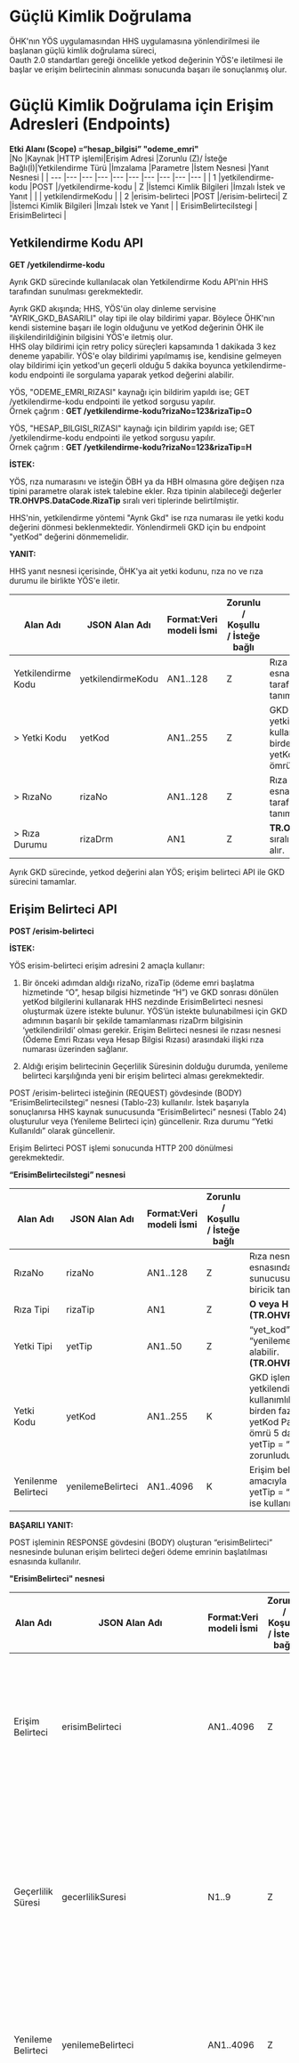 # 	Güçlü Kimlik Doğrulama <!-- omit in toc -->
<!--
- [Yetkilendirme Kodu API](#yetkilendirme-kodu)
- [Erişim Belirteci API](#erisim-belirteci)

-->

ÖHK'nın YÖS uygulamasından HHS uygulamasına yönlendirilmesi ile başlanan güçlü kimlik doğrulama süreci,<br> Oauth 2.0 standartları gereği öncelikle yetkod değerinin YÖS'e iletilmesi ile başlar ve erişim belirtecinin alınması sonucunda başarı ile sonuçlanmış olur.


#  Güçlü Kimlik Doğrulama için Erişim Adresleri (Endpoints)

**Etki Alanı (Scope) =“hesap_bilgisi”  "odeme_emri"**  
|No  |Kaynak |HTTP işlemi|Erişim Adresi |Zorunlu (Z)/ İsteğe Bağlı(İ)|Yetkilendirme Türü |İmzalama |Parametre |İstem Nesnesi |Yanıt Nesnesi |
| --- |--- |--- |--- |--- |--- |--- |--- |--- |--- |
| 1 |yetkilendirme-kodu |POST |/yetkilendirme-kodu | Z |İstemci Kimlik Bilgileri |İmzalı İstek ve Yanıt | |  | yetkilendirmeKodu |
| 2 |erisim-belirteci |POST |/erisim-belirteci| Z |İstemci Kimlik Bilgileri |İmzalı İstek ve Yanıt | | ErisimBelirteciIstegi  | ErisimBelirteci |

## Yetkilendirme Kodu API

**GET /yetkilendirme-kodu**


Ayrık GKD sürecinde kullanılacak olan Yetkilendirme Kodu API'nin  HHS tarafından sunulması gerekmektedir. 

Ayrık GKD akışında; HHS, YÖS'ün olay dinleme servisine "AYRIK_GKD_BASARILI" olay tipi ile olay bildirimi yapar. Böylece ÖHK'nın kendi sistemine başarı ile login olduğunu ve yetKod değerinin ÖHK ile ilişkilendirildiğinin bilgisini YÖS'e iletmiş olur. <br>
HHS olay bildirimi için retry policy süreçleri kapsamında 1 dakikada 3 kez deneme yapabilir. YÖS'e olay bildirimi yapılmamış ise, kendisine gelmeyen olay bildirimi için yetkod'un geçerli olduğu 5 dakika boyunca yetkilendirme-kodu endpointi ile sorgulama yaparak yetkod değerini alabilir.  

YÖS, "ODEME_EMRI_RIZASI" kaynağı için bildirim yapıldı ise; GET /yetkilendirme-kodu endpointi ile yetkod sorgusu yapılır.  
Örnek çağrım : 
**GET /yetkilendirme-kodu?rizaNo=123&rizaTip=O**

YÖS, "HESAP_BILGISI_RIZASI" kaynağı için bildirim yapıldı ise; GET /yetkilendirme-kodu endpointi ile yetkod sorgusu yapılır.   
Örnek çağrım : 
**GET /yetkilendirme-kodu?rizaNo=123&rizaTip=H**

**İSTEK:**

YÖS, rıza numarasını ve isteğin ÖBH ya da HBH olmasına göre değişen rıza tipini parametre olarak istek talebine ekler. Rıza tipinin alabileceği değerler **TR.OHVPS.DataCode.RizaTip** sıralı veri tiplerinde belirtilmiştir.

HHS'nin, yetkilendirme yöntemi "Ayrık Gkd" ise  rıza numarası ile yetki kodu değerini dönmesi beklenmektedir. Yönlendirmeli GKD için bu endpoint "yetKod" değerini dönmemelidir. 

**YANIT:**  

HHS yanıt nesnesi içerisinde, ÖHK'ya ait yetki kodunu, rıza no ve rıza durumu ile birlikte YÖS'e iletir. 

|Alan Adı |JSON Alan Adı	|Format:Veri modeli İsmi	|Zorunlu / Koşullu /  İsteğe bağlı	|Açıklama	|
| --- | --- | --- | --- | --- | 
| Yetkilendirme Kodu | yetkilendirmeKodu | AN1..128 | Z | Rıza nesnesinin oluşturulması esnasında HHS kaynak sunucusu tarafından atanan biricik tanımlayıcı | 
| > Yetki Kodu | yetKod | AN1..255 | Z | GKD sürecinde üretilen yetkilendirme kodudur. Tek kullanımlık olup, aynı yetKod ile birden fazla token alınamaz. yetKod Parametresinin yaşam ömrü 5 dakika olmalıdır.  | 
| > RızaNo | rizaNo | AN1..128 | Z | Rıza nesnesinin oluşturulması esnasında HHS kaynak sunucusu tarafından atanan biricik tanımlayıcı | 
| > Rıza Durumu |	rizaDrm	| AN1 |	Z |	**TR.OHVPS.DataCode.RizaDurumu** sıralı veri tipini değerlerinden birini alır. |

Ayrık GKD sürecinde, yetkod değerini alan YÖS; erişim belirteci API ile GKD sürecini tamamlar.

## Erişim Belirteci API

**POST /erisim-belirteci** 


**İSTEK:**

YÖS erisim-belirteci erişim adresini 2 amaçla kullanır:   

1.	Bir önceki adımdan aldığı rizaNo, rizaTip (ödeme emri başlatma hizmetinde “O”, hesap bilgisi hizmetinde “H”) ve GKD sonrası dönülen yetKod bilgilerini kullanarak HHS nezdinde ErisimBelirteci nesnesi oluşturmak üzere istekte bulunur. YÖS’ün istekte bulunabilmesi için GKD adımının başarılı bir şekilde tamamlanması rizaDrm bilgisinin ‘yetkilendirildi’ olması gerekir. Erişim Belirteci nesnesi ile rızası nesnesi (Ödeme Emri Rızası veya Hesap Bilgisi Rızası) arasındaki ilişki rıza numarası üzerinden sağlanır.  

2.	Aldığı erişim belirtecinin Geçerlilik Süresinin dolduğu durumda, yenileme belirteci karşılığında yeni bir erişim belirteci alması gerekmektedir.  


POST /erisim-belirteci isteğinin (REQUEST) gövdesinde (BODY)  “ErisimBelirteciIstegi” nesnesi (Tablo-23) kullanılır. İstek başarıyla sonuçlanırsa HHS kaynak sunucusunda “ErisimBelirteci” nesnesi (Tablo 24) oluşturulur veya (Yenileme Belirteci için) güncellenir. Rıza durumu “Yetki Kullanıldı” olarak güncellenir.

Erişim Belirteci POST işlemi sonucunda HTTP 200 dönülmesi gerekmektedir. 


**“ErisimBelirteciIstegi” nesnesi**

|Alan Adı |JSON Alan Adı	|Format:Veri modeli İsmi	|Zorunlu / Koşullu /  İsteğe bağlı	|Açıklama	|
| --- | --- | --- | --- | --- | 
| RızaNo | rizaNo | AN1..128 | Z | Rıza nesnesinin oluşturulması esnasında HHS kaynak sunucusu tarafından atanan biricik tanımlayıcı | 
| Rıza Tipi | rizaTip | AN1 | Z | **O veya H (TR.OHVPS.DataCode.RizaTip)** | 
| Yetki Tipi | yetTip | AN1..50 | Z | “yet_kod” yada “yenileme_belirteci” değerini alabilir. **(TR.OHVPS.DataCode.YetTip)** | 
| Yetki Kodu | yetKod | AN1..255 | K | GKD işleminden dönen yetkilendirme kodudur. Tek kullanımlık olup, aynı yetKod ile birden fazla token alınamaz. yetKod Parametresinin yaşam ömrü 5 dakika olmalıdır.<br>yetTip = “yet_kod” ise zorunludur. | 
| Yenilenme Belirteci | yenilemeBelirteci | AN1..4096   | K | Erişim belirtecinin yenilenmesi amacıyla kullanılır.<br>yetTip = “yenileme_belirteci” ise kullanımı zorunludur. | 


**BAŞARILI YANIT:**


POST işleminin RESPONSE gövdesini (BODY) oluşturan “erisimBelirteci” nesnesinde bulunan erişim belirteci değeri ödeme emrinin başlatılması esnasında kullanılır.


**"ErisimBelirteci" nesnesi**

|Alan Adı |JSON Alan Adı	|Format:Veri modeli İsmi	|Zorunlu / Koşullu /  İsteğe bağlı	|Açıklama	|
| --- | --- | --- | --- | --- | 
| Erişim Belirteci | erisimBelirteci | AN1..4096 | Z | Yetkilendirme Kodu karşılığında HHS tarafından dönülen ve sonraki hesap bilgisi ve ödeme emri servislerine erişimde kullanılan bilgidir.<br>[Bölüm 3.6 Karakter Kodlama](temel-prensipler.html#_3-6-karakter-kodlama)  bölümünde açıklanan karakter formatında gönderilmesi beklenmektedir.  | 
| Geçerlilik Süresi | gecerlilikSuresi | N1..9 | Z | Erişim Belirtecini saniye cinsinden geçerlilik süresidir.<br> Erişim belirteci geçerli olduğu son tarih ;<br>Hesap Bilgisi Rızası için en fazla 30 gün olmalıdır. Erişimin Geçerli Olduğu Son Tarih(erisimIzniSonTrh); Erişim Belirteci Geçerlilik Süresi'nden küçük ise Erişimin Geçerli Olduğu Son Tarih değeri ile sınırlıdır.<br>Ödeme Başlatma Rızası için 5 dakika olmalıdır. | 
| Yenileme Belirteci | yenilemeBelirteci | AN1..4096 | Z | Erişim belirtecinin yenilenmesi amacıyla kullanılır.<br> [Bölüm 3.6 Karakter Kodlama](temel-prensipler.html#_3-6-karakter-kodlama) bölümünde açıklanan karakter formatında gönderilmesi beklenmektedir. | 
| Yenileme Belirteci Geçerlik Süresi | yenilemeBelirteciGecerlilikSuresi | N1..9 | Z | Yenileme belirtecinin saniye cinsinden geçerlilik süresidir.<br>Yenileme belirtecinin geçerli olduğu son tarih ;<br>Hesap Bilgisi için Erişimin Geçerli Olduğu Son Tarih ile sınırlı olmalıdır.<br>Bu tarih geldiği zaman Hesap Bilgisi Rıza Durumunu ”Yetki Sonlandırıldı” statüsüne çekilmesi gerekir.<br>Ödeme Başlatma için Rıza Oluşturma Zamanından 15 gün sonrası olmalıdır.<br><br>15 gün süresi sorgulama servislerinin çağrımını destekleyecek şekilde uzun tutulmuştur. İleri vadeli işlemler bu kapsamda değildir. <br>Ödeme emri 5 dakika içinde gerçekleştirilmelidir. Gerçekleşmediğinde 4.2.8 bölümünde aktarılan rıza statü güncellemesi yapılmalıdır. | 

erisim-belirteci erisim noktasından elde edilen erisimBelirteci, ilişkilendirildiği nesne veya işlem için gönderilen POST isteği başlığında x-access-token alanında iletilir.

Yenilenme Belirteci (refreshToken) kullanılarak Erişim Belirteci (accessToken) alındığında, dönen yanıttaki Yenileme Belirteci Geçerlik Süresi (yenilemeBelirteciGecerlilikSuresi) geçen süre eksiltilerek, kalan zamanın saniye cinsinden hesaplanmasıyla iletilmelidir.

Yenileme Belirteci ile Erişim Belirteci güncellendiğinde, HHS'den dönen yenilemeBelirteci değeri değişebilir, YÖS bu güncel anahtarı saklamalı ve sonraki erisimBelirteci isteğini yenilenmiş olan yenilemeBelirteci ile yapmalıdır.


Erişim Belirteci API çağrımı sırasında rıza durumları kontrol edilmelidir. Bu kontrollerin nasıl yapılması gerektiği 4-Rıza Durumları bölümünde aktarılmıştır.


Yenileme belirteci karşılığında yeni bir erişim belirteci alınması sırasında HHS'nin döndüğü hata yanıtında httpCode = 401 ve errorCode = "TR.OHVPS.Connection.InvalidToken" gelirse YÖS önce rızanın durumu sorgulamalıdır. <br>
    Eğer geçerli bir rıza ise; HHS veya YÖS tarafında bir sorun olduğu anlaşılmalıdır. Sistem tarafından hata üretilmeli ve sorun incelenmelidir.<br>
    Eğer geçerli bir rıza değil ise YÖS tarafındaki rıza durumu güncellenmelidir.<br>